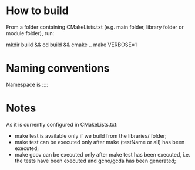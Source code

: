 # How to build

From a folder containing CMakeLists.txt (e.g. main folder, library folder or module folder), run:

  mkdir build && cd build && cmake ..
  make VERBOSE=1

# Naming conventions

Namespace is <project>::<module>::<class>

# Notes

As it is currently configured in CMakeLists.txt:
- make test is available only if we build from the libraries/<libName> folder;
- make test can be executed only after make (testName or all) has been executed;
- make gcov can be executed only after make test has been executed, i.e. the tests have been executed and gcno/gcda has been generated;